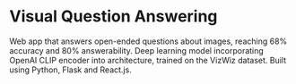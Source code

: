 # Visual Question Answering
Web app that answers open-ended questions about images, reaching 68% accuracy and 80% answerability.
Deep learning model incorporating OpenAI CLIP encoder into architecture, trained on the VizWiz dataset.
Built using Python, Flask and React.js.
